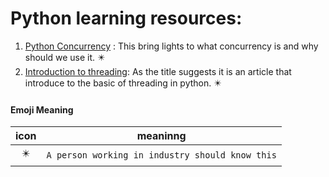 # Python learning resources:

1. [Python Concurrency](https://realpython.com/python-concurrency/) : This bring lights to what concurrency is and why should we use it. :eight_pointed_black_star:
2. [Introduction to threading](https://realpython.com/intro-to-python-threading/): As the title suggests it is an article that introduce to the basic of threading in python. :eight_pointed_black_star:


#### Emoji Meaning

| icon | meaninng |
| :-: | - |
| :eight_pointed_black_star: | `A person working in industry should know this` |
